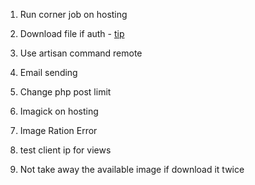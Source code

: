 

1. Run corner job on hosting 
   
2. Download file if auth - [tip](https://stackoverflow.com/questions/41938718/how-to-download-files-using-axios)

3. Use artisan command remote 
   
4. Email sending 

5. Change php post limit 

6. Imagick on hosting 

7. Image Ration Error 

8. test client ip for views 

9. Not take away the available image if download it twice 

